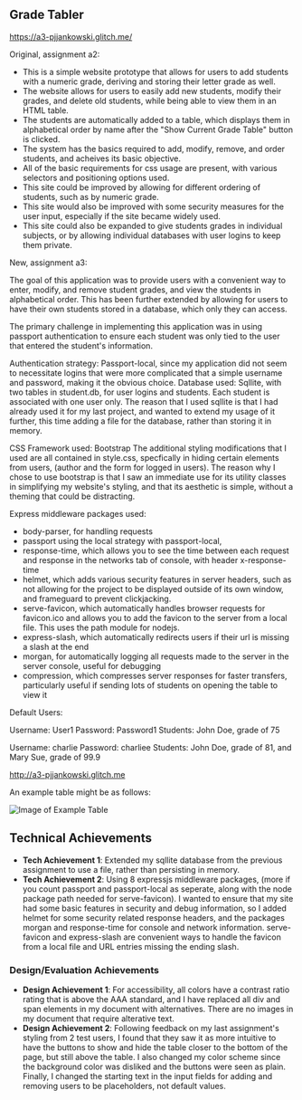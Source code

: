 ## Grade Tabler

https://a3-pjjankowski.glitch.me/

Original, assignment a2:
- This is a simple website prototype that allows for users to add students with a numeric grade, deriving and storing their letter grade as well.
- The website allows for users to easily add new students, modify their grades, and delete old students, while being able to view them in an HTML table.
- The students are automatically added to a table, which displays them in alphabetical order by name after the "Show Current Grade Table" button is clicked.
- The system has the basics required to add, modify, remove, and order students, and acheives its basic objective.
- All of the basic requirements for css usage are present, with various selectors and positioning options used.
- This site could be improved by allowing for different ordering of students, such as by numeric grade.
- This site would also be improved with some security measures for the user input, especially if the site became widely used.
- This site could also be expanded to give students grades in individual subjects, or by allowing individual databases with user logins to keep them private.

New, assignment a3:

The goal of this application was to provide users with a convenient way to enter, modify, and remove student grades, and view the students in alphabetical order.
This has been further extended by allowing for users to have their own students stored in a database, which only they can access.

The primary challenge in implementing this application was in using passport authentication to ensure each student was only tied to the user that entered the student's information.

Authentication strategy: Passport-local, since my application did not seem to necessitate logins that were more complicated that a simple username and password, making it the obvious choice.
Database used: Sqllite, with two tables in student.db, for user logins and students. Each student is associated with one user only.
The reason that I used sqllite is that I had already used it for my last project, and wanted to extend my usage of it further, this time adding a file for the database, rather than storing it in memory.

CSS Framework used: Bootstrap
The additional styling modifications that I used are all contained in style.css, specfically in hiding certain elements from users, (author and the form for logged in users).
The reason why I chose to use bootstrap is that I saw an immediate use for its utility classes in simplifying my website's styling, and that its aesthetic is simple, without a theming that could be distracting. 


Express middleware packages used:
- body-parser, for handling requests
- passport using the local strategy with passport-local,
- response-time, which allows you to see the time between each request and response in the networks tab of console, with header x-response-time
- helmet, which adds various security features in server headers, such as not allowing for the project to be displayed outside of its own window, and frameguard to prevent clickjacking.
- serve-favicon, which automatically handles browser requests for favicon.ico and allows you to add the favicon to the server from a local file. This uses the path module for nodejs. 
- express-slash, which automatically redirects users if their url is missing a slash at the end
- morgan, for automatically logging all requests made to the server in the server console, useful for debugging
- compression, which compresses server responses for faster transfers, particularly useful if sending lots of students on opening the table to view it


Default Users:

Username: User1
Password: Password1
Students: John Doe, grade of 75

Username: charlie
Password: charliee
Students: John Doe, grade of 81, and Mary Sue, grade of 99.9


http://a3-pjjankowski.glitch.me

An example table might be as follows:

![Image of Example Table](https://cdn.glitch.com/5cd46ecf-8f21-44d2-941d-1799ff06883e%2FGradeTable.PNG?v=1568587030243)


## Technical Achievements
- **Tech Achievement 1**: Extended my sqllite database from the previous assignment to use a file, rather than persisting in memory.
- **Tech Achievement 2**: Using 8 expressjs middleware packages, (more if you count passport and passport-local as seperate, along with the node package path needed for serve-favicon). 
I wanted to ensure that my site had some basic features in security and debug information, so I added helmet for some security related response headers, and the packages morgan and response-time for console and network information. serve-favicon and express-slash are convenient ways to handle the favicon from a local file and URL entries missing the ending slash.

### Design/Evaluation Achievements
- **Design Achievement 1**: For accessibility, all colors have a contrast ratio rating that is above the AAA standard, 
and I have replaced all div and span elements in my document with alternatives. There are no images in my document that require alterative text.
- **Design Achievement 2**: Following feedback on my last assignment's styling from 2 test users, I found that they saw it as more intuitive to have the buttons to show and hide the table closer to the bottom of the page, but still above the table. I also changed my color scheme since the background color was disliked and the buttons were seen as plain. Finally, I changed the starting text in the input fields for adding and removing users to be placeholders, not default values.
